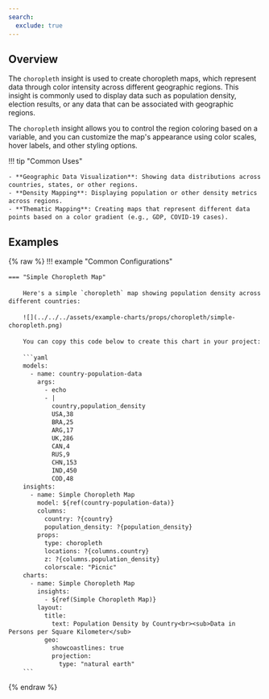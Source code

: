 ```yaml
---
search:
  exclude: true
---
```


<!--start-->

## Overview

The `choropleth` insight is used to create choropleth maps, which represent data through color intensity across different geographic regions. This insight is commonly used to display data such as population density, election results, or any data that can be associated with geographic regions.

The `choropleth` insight allows you to control the region coloring based on a variable, and you can customize the map's appearance using color scales, hover labels, and other styling options.

!!! tip "Common Uses"

    - **Geographic Data Visualization**: Showing data distributions across countries, states, or other regions.
    - **Density Mapping**: Displaying population or other density metrics across regions.
    - **Thematic Mapping**: Creating maps that represent different data points based on a color gradient (e.g., GDP, COVID-19 cases).

## Examples

{% raw %}
!!! example "Common Configurations"

    === "Simple Choropleth Map"

        Here's a simple `choropleth` map showing population density across different countries:

        ![](../../../assets/example-charts/props/choropleth/simple-choropleth.png)

        You can copy this code below to create this chart in your project:

        ```yaml
        models:
          - name: country-population-data
            args:
              - echo
              - |
                country,population_density
                USA,38
                BRA,25
                ARG,17
                UK,286
                CAN,4
                RUS,9
                CHN,153
                IND,450
                COD,48
        insights:
          - name: Simple Choropleth Map
            model: ${ref(country-population-data)}
            columns:
              country: ?{country}
              population_density: ?{population_density}
            props:
              type: choropleth
              locations: ?{columns.country}
              z: ?{columns.population_density}
              colorscale: "Picnic"
        charts:
          - name: Simple Choropleth Map
            insights:
              - ${ref(Simple Choropleth Map)}
            layout:
              title:
                text: Population Density by Country<br><sub>Data in Persons per Square Kilometer</sub>
              geo:
                showcoastlines: true
                projection:
                  type: "natural earth"
        ```

{% endraw %}

<!--end-->
